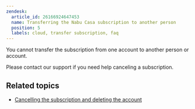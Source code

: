 ```yaml
---
zendesk:
  article_id: 26166924647453
  name: Transferring the Nabu Casa subscription to another person
  position: 5
  labels: cloud, transfer subscription, faq
---
```


You cannot transfer the subscription from one account to another person or account.

Please contact our support if you need help canceling a subscription.

## Related topics

- [Cancelling the subscription and deleting the account](hc/en-us/articles/26167476727581)
